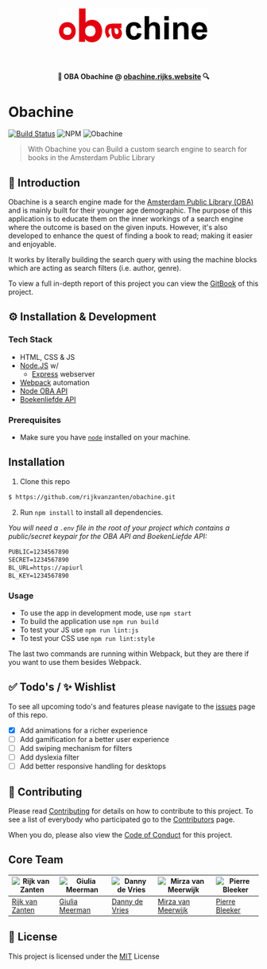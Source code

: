 <h1 align="center">
  <img width="300" src="media/logo.png" alt="Logo">
  <br>
  <br>
</h1>

<p align="center">
  <b>🔎 OBA Obachine @ <a href="https://obachine.rijks.website">obachine.rijks.website</a> 🔍</b>
</p>

# Obachine
[![Build Status](https://semaphoreci.com/api/v1/rijkvanzanten/obachine/branches/master/shields_badge.svg)](https://semaphoreci.com/rijkvanzanten/obachine)
![NPM](https://img.shields.io/npm/v/npm.svg)
![Obachine](https://img.shields.io/badge/⚙-obachine-8031D1.svg)

> With Obachine you can Build a custom search engine to search for books in the Amsterdam Public Library

## :book: Introduction
Obachine is a search engine made for the [Amsterdam Public Library (OBA)](https://oba.nl) and is mainly built for their younger age demographic. The purpose of this application is to educate them on the inner workings of a search engine where the outcome is based on the given inputs. However, it's also developed to enhance the quest of finding a book to read; making it easier and enjoyable.

It works by literally building the search query with using the machine blocks which are acting as search filters (i.e. author, genre).

To view a full in-depth report of this project you can view the [GitBook](https://dandevri.gitbooks.io/oba) of this project.

## ⚙️ Installation & Development

### Tech Stack
- HTML, CSS & JS
- [Node.JS](http://nodejs.org) w/
  - [Express](https://expressjs.com) webserver
- [Webpack](https://webpack.js.org/) automation
- [Node OBA API](https://github.com/rijkvanzanten/node-oba-api)
- [Boekenliefde API](https://boekenliefde.nl/api.html)

### Prerequisites
* Make sure you have [`node`](https://nodejs.org/en/) installed on your machine.


## Installation
1. Clone this repo
```bash
$ https://github.com/rijkvanzanten/obachine.git
```

2. Run `npm install` to install all dependencies.

*You will need a `.env` file in the root of your project which contains a public/secret keypair for the OBA API and BoekenLiefde API:*
```
PUBLIC=1234567890
SECRET=1234567890
BL_URL=https://apiurl
BL_KEY=1234567890
```

### Usage
- To use the app in development mode, use `npm start`
- To build the application use `npm run build`
- To test your JS use `npm run lint:js`
- To test your CSS use `npm run lint:style`

The last two commands are running within Webpack, but they are there if you want to use them besides Webpack.

## :white_check_mark: Todo's /  :sparkles: Wishlist
To see all upcoming todo's and features please navigate to the [issues](https://github.com/rijkvanzanten/obachine/issues) page of this repo.

- [x] Add animations for a richer experience
- [ ] Add gamification for a better user experience
- [ ] Add swiping mechanism for filters
- [ ] Add dyslexia filter
- [ ] Add better responsive handling for desktops

## :page_facing_up: Contributing
Please read [Contributing](CONTRIBUTING.md) for details on how to contribute to this project.
To see a list of everybody who participated go to the [Contributors](https://github.com/rijkvanzanten/obachine/graphs/contributors) page.

When you do, please also view the [Code of Conduct](CODE_OF_CONDUCT.md) for this project.


## Core Team
![Rijk van Zanten](https://avatars0.githubusercontent.com/u/9141017?v=3&s=460) | ![Giulia Meerman](https://avatars0.githubusercontent.com/u/14131081?v=3&s=460) | ![Danny de Vries](https://avatars1.githubusercontent.com/u/22084444?v=3&s=460) | ![Mirza van Meerwijk](https://avatars2.githubusercontent.com/u/12242967?v=3&s=460) | ![Pierre Bleeker](https://avatars0.githubusercontent.com/u/12711649?v=3&s=460)
---|---|---|---|---
[Rijk van Zanten](https://github.com/rijkvanzanten) | [Giulia Meerman](https://github.com/GiuliaM) | [Danny de Vries](https://github.com/dandevri) | [Mirza van Meerwijk](https://github.com/Mimaaa) | [Pierre Bleeker](https://github.com/pierman1)

## 📃 License
This project is licensed under the [MIT](LICENSE) License
